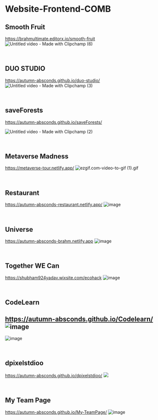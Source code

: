 # Website-Frontend-COMB


## Smooth Fruit
https://brahmultimate.editorx.io/smooth-fruit
![Untitled video - Made with Clipchamp (6)](https://github.com/autumn-absconds/Website-Frontend-COMB/assets/65112908/65ad2d38-a4cb-4d0e-8605-ff5f8ac9e013)

<br>

## DUO STUDIO
https://autumn-absconds.github.io/duo-studio/
![Untitled video - Made with Clipchamp (3)](https://github.com/autumn-absconds/duo-studio/assets/65112908/8537e6e8-022c-4110-b3cc-62684c0a834d)

<br>

## saveForests
https://autumn-absconds.github.io/saveForests/

![Untitled video - Made with Clipchamp (2)](https://github.com/autumn-absconds/saveForests/assets/65112908/ecc196cb-36f1-47bd-9cae-d8282c004ff8)

<br>

## Metaverse Madness
https://metaverse-tour.netlify.app/
![ezgif.com-video-to-gif (1).gif](https://github.com/autumn-absconds/Metaverse-Madness/blob/81a1fda1ca2d7ff57eb1a4a0619b1003cf48359e/ezgif.com-video-to-gif%20(1).gif)

<br>

## Restaurant
https://autumn-absconds-restaurant.netlify.app/
![image](https://github.com/autumn-absconds/restaurant/assets/65112908/8b96f75a-c257-4131-819c-cc20a213c739)

<br>



## Universe
https://autumn-absconds-brahm.netlify.app
![image](https://github.com/autumn-absconds/Website-Frontend-COMB/assets/65112908/757b6482-4262-46c6-a8c2-d0dae1635514)

<br>

## Together WE Can
https://shubham924yadav.wixsite.com/ecohack
![image](https://github.com/autumn-absconds/Website-Frontend-COMB/assets/65112908/ab85a66e-4cad-4346-bbd9-485d2b0f4eec)

<br>


## CodeLearn
https://autumn-absconds.github.io/Codelearn/
![image](https://github.com/autumn-absconds/Website-Frontend-COMB/assets/65112908/e072643c-001e-44bb-a90c-08c91cd0193e)
---
![image](https://github.com/autumn-absconds/Website-Frontend-COMB/assets/65112908/bd3d4e75-3c3f-43f4-9e6e-2e1d47c238ef)

<br>

## dpixelstdioo
https://autumn-absconds.github.io/dpixelstdioo/
<img src="https://repository-images.githubusercontent.com/374694826/d788e700-d685-11eb-85e5-c11edda7abde">

<br>

## My Team Page
https://autumn-absconds.github.io/My-TeamPage/
![image](https://github.com/autumn-absconds/Website-Frontend-COMB/assets/65112908/d8cd77c1-90f1-40d6-9d91-7774e5c2993b)

<br>












